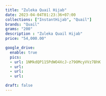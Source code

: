 ```yaml
---
title: "Zuleka Quail Hijab"
date: 2023-04-04T01:23:36+07:00
collections: ["InstantHijab", "Quail"]
brands: "Quail"
grams: "200"
description : "Zuleka Quail Hijab"
price: "54,000.00"

google_drive:
  enable: true
  pics:
  - url: 1NMkdQP115PdWO4XcJ-z79OMcyVVz7BhK
  - url: 
  - url: 
  - url: 

draft: false
---
```


    
  
